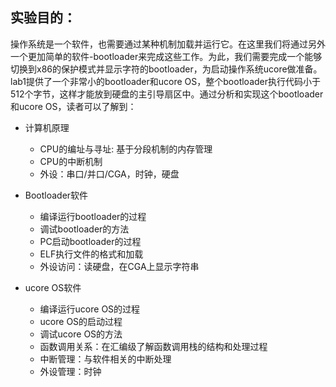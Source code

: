 ## 实验目的：

操作系统是一个软件，也需要通过某种机制加载并运行它。在这里我们将通过另外一个更加简单的软件-bootloader来完成这些工作。为此，我们需要完成一个能够切换到x86的保护模式并显示字符的bootloader，为启动操作系统ucore做准备。lab1提供了一个非常小的bootloader和ucore OS，整个bootloader执行代码小于512个字节，这样才能放到硬盘的主引导扇区中。通过分析和实现这个bootloader和ucore OS，读者可以了解到：

- 计算机原理
   - CPU的编址与寻址: 基于分段机制的内存管理
   - CPU的中断机制
   - 外设：串口/并口/CGA，时钟，硬盘

- Bootloader软件
  - 编译运行bootloader的过程
  - 调试bootloader的方法
  - PC启动bootloader的过程
  - ELF执行文件的格式和加载
  - 外设访问：读硬盘，在CGA上显示字符串

- ucore OS软件
  - 编译运行ucore OS的过程
  - ucore OS的启动过程
  - 调试ucore OS的方法
  - 函数调用关系：在汇编级了解函数调用栈的结构和处理过程
  - 中断管理：与软件相关的中断处理
  - 外设管理：时钟
